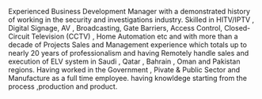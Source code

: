Experienced Business Development Manager with a demonstrated history of working in the security and investigations industry. Skilled in HITV/IPTV , Digital Signage, AV , Broadcasting, Gate Barriers, Access Control, Closed-Circuit Television (CCTV) , Home Automation etc and with more than a decade of Projects Sales and Management experience which totals up to nearly 20 years of professionalism and having Remotely handle sales and execution of ELV system in Saudi , Qatar , Bahrain , Oman and Pakistan regions.
Having worked in the Government , Pivate & Public Sector and Manufacture as a full time employee. having knowldege starting from the process ,production and product.
